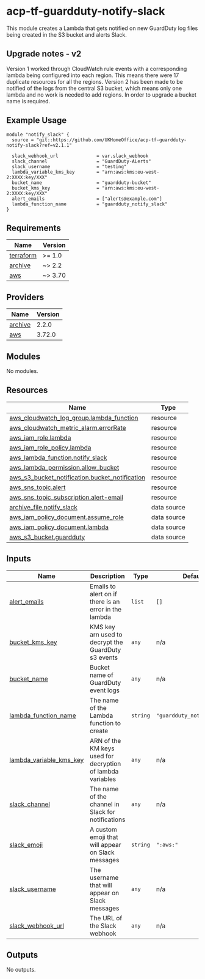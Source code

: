 # acp-tf-guardduty-notify-slack

This module creates a Lambda that gets notified on new GuardDuty log files being created in the S3 bucket and alerts Slack.


## Upgrade notes - v2

Version 1 worked through CloudWatch rule events with a corresponding lambda being configured into each region. This means there were 17 duplicate resources for all the regions.
Version 2 has been made to be notified of the logs from the central S3 bucket, which means only one lambda and no work is needed to add regions. In order to upgrade a bucket name is required.


## Example Usage

```
module "notify_slack" {
  source = "git::https://github.com/UKHomeOffice/acp-tf-guardduty-notify-slack?ref=v2.1.1"

  slack_webhook_url              = var.slack_webhook
  slack_channel                  = "GuardDuty-ALerts"
  slack_username                 = "testing"
  lambda_variable_kms_key        = "arn:aws:kms:eu-west-2:XXXX:key/XXX"
  bucket_name                    = "guardduty-bucket"
  bucket_kms_key                 = "arn:aws:kms:eu-west-2:XXXX:key/XXX"
  alert_emails                   = ["alerts@example.com"]
  lambda_function_name           = "guardduty_notify_slack"
}
```

<!-- BEGIN_TF_DOCS -->
## Requirements

| Name | Version |
|------|---------|
| <a name="requirement_terraform"></a> [terraform](#requirement\_terraform) | >= 1.0 |
| <a name="requirement_archive"></a> [archive](#requirement\_archive) | ~> 2.2 |
| <a name="requirement_aws"></a> [aws](#requirement\_aws) | ~> 3.70 |

## Providers

| Name | Version |
|------|---------|
| <a name="provider_archive"></a> [archive](#provider\_archive) | 2.2.0 |
| <a name="provider_aws"></a> [aws](#provider\_aws) | 3.72.0 |

## Modules

No modules.

## Resources

| Name | Type |
|------|------|
| [aws_cloudwatch_log_group.lambda_function](https://registry.terraform.io/providers/hashicorp/aws/latest/docs/resources/cloudwatch_log_group) | resource |
| [aws_cloudwatch_metric_alarm.errorRate](https://registry.terraform.io/providers/hashicorp/aws/latest/docs/resources/cloudwatch_metric_alarm) | resource |
| [aws_iam_role.lambda](https://registry.terraform.io/providers/hashicorp/aws/latest/docs/resources/iam_role) | resource |
| [aws_iam_role_policy.lambda](https://registry.terraform.io/providers/hashicorp/aws/latest/docs/resources/iam_role_policy) | resource |
| [aws_lambda_function.notify_slack](https://registry.terraform.io/providers/hashicorp/aws/latest/docs/resources/lambda_function) | resource |
| [aws_lambda_permission.allow_bucket](https://registry.terraform.io/providers/hashicorp/aws/latest/docs/resources/lambda_permission) | resource |
| [aws_s3_bucket_notification.bucket_notification](https://registry.terraform.io/providers/hashicorp/aws/latest/docs/resources/s3_bucket_notification) | resource |
| [aws_sns_topic.alert](https://registry.terraform.io/providers/hashicorp/aws/latest/docs/resources/sns_topic) | resource |
| [aws_sns_topic_subscription.alert-email](https://registry.terraform.io/providers/hashicorp/aws/latest/docs/resources/sns_topic_subscription) | resource |
| [archive_file.notify_slack](https://registry.terraform.io/providers/hashicorp/archive/latest/docs/data-sources/file) | data source |
| [aws_iam_policy_document.assume_role](https://registry.terraform.io/providers/hashicorp/aws/latest/docs/data-sources/iam_policy_document) | data source |
| [aws_iam_policy_document.lambda](https://registry.terraform.io/providers/hashicorp/aws/latest/docs/data-sources/iam_policy_document) | data source |
| [aws_s3_bucket.guardduty](https://registry.terraform.io/providers/hashicorp/aws/latest/docs/data-sources/s3_bucket) | data source |

## Inputs

| Name | Description | Type | Default | Required |
|------|-------------|------|---------|:--------:|
| <a name="input_alert_emails"></a> [alert\_emails](#input\_alert\_emails) | Emails to alert on if there is an error in the lambda | `list` | `[]` | no |
| <a name="input_bucket_kms_key"></a> [bucket\_kms\_key](#input\_bucket\_kms\_key) | KMS key arn used to decrypt the GuardDuty s3 events | `any` | n/a | yes |
| <a name="input_bucket_name"></a> [bucket\_name](#input\_bucket\_name) | Bucket name of GuardDuty event logs | `any` | n/a | yes |
| <a name="input_lambda_function_name"></a> [lambda\_function\_name](#input\_lambda\_function\_name) | The name of the Lambda function to create | `string` | `"guardduty_notify_slack"` | no |
| <a name="input_lambda_variable_kms_key"></a> [lambda\_variable\_kms\_key](#input\_lambda\_variable\_kms\_key) | ARN of the KM keys used for decryption of lambda variables | `any` | n/a | yes |
| <a name="input_slack_channel"></a> [slack\_channel](#input\_slack\_channel) | The name of the channel in Slack for notifications | `any` | n/a | yes |
| <a name="input_slack_emoji"></a> [slack\_emoji](#input\_slack\_emoji) | A custom emoji that will appear on Slack messages | `string` | `":aws:"` | no |
| <a name="input_slack_username"></a> [slack\_username](#input\_slack\_username) | The username that will appear on Slack messages | `any` | n/a | yes |
| <a name="input_slack_webhook_url"></a> [slack\_webhook\_url](#input\_slack\_webhook\_url) | The URL of the  Slack webhook | `any` | n/a | yes |

## Outputs

No outputs.
<!-- END_TF_DOCS -->